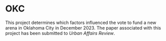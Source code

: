 # OKC

This project determines which factors influenced the vote to fund a new arena in Oklahoma City in December 2023. The paper associated with this project has been submitted to *Urban Affairs Review*.
